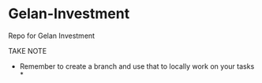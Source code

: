 # Gelan-Investment
Repo for Gelan Investment


TAKE NOTE
* Remember to create a branch and use that to locally work on your tasks *
